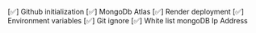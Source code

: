 [✅] Github initialization
[✅] MongoDb Atlas
[✅] Render deployment
[✅] Environment variables
[✅] Git ignore
[✅] White list mongoDB Ip Address